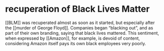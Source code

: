 # recuperation of Black Lives Matter

[[BLM]] was recuperated almost as soon as it started, but especially after the [[murder of George Floyd]]. Companies began &ldquo;blacking out&rdquo;, and as part of their own branding, saying that black lives mattered. This sentiment, when expressed by [[Amazon]], for example, is devoid of content, considering Amazon itself pays its own black employees very poorly.

